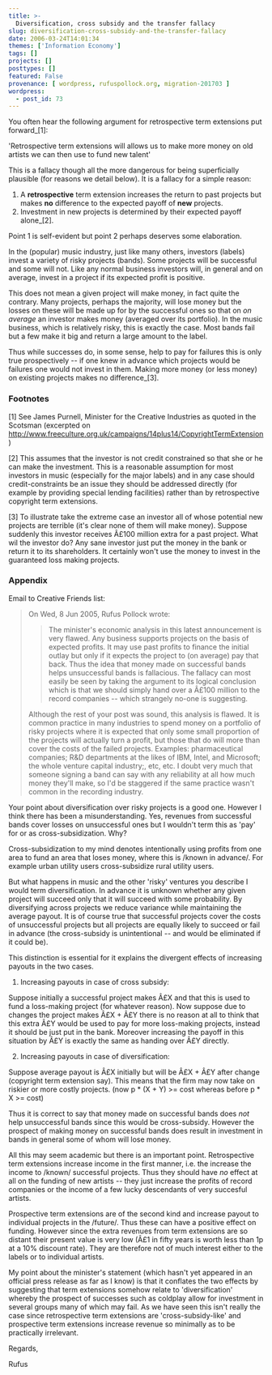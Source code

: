 ```yaml
---
title: >-
  Diversification, cross subsidy and the transfer fallacy
slug: diversification-cross-subsidy-and-the-transfer-fallacy
date: 2006-03-24T14:01:34
themes: ['Information Economy']
tags: []
projects: []
posttypes: []
featured: False
provenance: [ wordpress, rufuspollock.org, migration-201703 ]
wordpress:
  - post_id: 73
---
```


You often hear the following argument for retrospective term extensions put forward_[1]:

'Retrospective term extensions will allows us to make more money on old artists we can then use to fund new talent'

This is a fallacy though all the more dangerous for being superficially plausible (for reasons we detail below). It is a fallacy for a simple reason: 

  1. A **retrospective** term extension increases the return to past projects but makes **no** difference to the expected payoff of **new** projects.
  2. Investment in new projects is determined by their expected payoff alone_[2].

Point 1 is self-evident but point 2 perhaps deserves some elaboration.
  
In the (popular) music industry, just like many others, investors (labels) invest a variety of risky projects (bands). Some projects will be successful and some will not. Like any normal business investors will, in general and on average, invest in a project if its expected profit is positive.

This does not mean a given project will make money, in fact quite the contrary. Many projects, perhaps the majority, will lose money but the losses on these will be made up  for by the successful ones so that on *on average* an investor makes money (averaged over its portfolio). In the music business, which is relatively risky, this is exactly the case. Most bands fail but a few make it big and return a large amount to the label.

Thus while successes do, in some sense, help to pay for failures this is only true prospectively -- if one knew in advance which projects would be failures one would not invest in them. Making more money (or less money) on existing projects makes no difference_[3].

<h3>Footnotes</h3>

[1] See James Purnell, Minister for the Creative Industries as quoted in the Scotsman (excerpted on <a href="http://www.freeculture.org.uk/campaigns/14plus14/CopyrightTermExtension">
http://www.freeculture.org.uk/campaigns/14plus14/CopyrightTermExtension</a>)

[2] This assumes that the investor is not credit constrained so that she or he can make the investment. This is a reasonable assumption for most investors in music (especially for the major labels) and in any case should credit-constraints be an issue they should be addressed directly (for example by providing special lending facilities) rather than by retrospective copyright term extensions.

[3] To illustrate take the extreme case an investor all of whose potential new projects are terrible (it's clear none of them will make money). Suppose suddenly this investor receives Â£100 million extra for a past project. What wil the investor do? Any sane investor just put the money in the bank or return it to its shareholders. It certainly won't use the money to invest in the guaranteed loss making projects.

<h3>
  Appendix
</h3>

Email to Creative Friends list:

> On Wed, 8 Jun 2005, Rufus Pollock wrote:
>
>
>> The minister's economic analysis in this latest announcement is very
>> flawed. Any business supports projects on the basis of expected profits.
>> It may use past profits to finance the initial outlay but only if it
>> expects the project to (on average) pay that back. Thus the idea that
>> money made on successful bands helps unsuccessful bands is fallacious.
>> The fallacy can most easily be seen by taking the argument to its
>> logical conclusion which is that we should simply hand over a Â£100
>> million to the record companies -- which strangely no-one is suggesting.
>
>
>
> Although the rest of your post was sound, this analysis is flawed.  It is
> common practice in many industries to spend money on a portfolio of risky
> projects where it is expected that only some small proportion of the
> projects will actually turn a profit, but those that do will more than
> cover the costs of the failed projects.  Examples:  pharmaceutical
> companies; R&D departments at the likes of IBM, Intel, and Microsoft; the
> whole venture capital industry;, etc, etc.  I doubt very much that someone
> signing a band can say with any reliability at all how much money they'll
> make, so I'd be staggered if the same practice wasn't common in the
> recording industry.


Your point about diversification over risky projects is a good one. However I think there has been a misunderstanding. Yes, revenues from successful bands cover losses on unsuccessful ones but I wouldn't term this as 'pay' for or as cross-subsidization. Why?

Cross-subsidization to my mind denotes intentionally using profits from one area to fund an area that loses money, where this is /known in advance/. For example urban utility users cross-subsidize rural utility users.

But what happens in music and the other 'risky' ventures you describe I would term diversification. In advance it is unknown whether any given project will succeed only that it will succeed with some probability. By diversifying across projects we reduce variance while maintaining the average payout. It is of course true that successful projects cover the costs of unsuccessful projects but all projects are equally likely to succeed or fail in advance (the cross-subsidy is unintentional -- and would be eliminated if it could be).

This distinction is essential for it explains the divergent effects of increasing payouts in the two cases.

1. Increasing payouts in case of cross subsidy:

Suppose initially a successful project makes Â£X and that this is used to fund a loss-making project (for whatever reason). Now suppose due to changes the project makes Â£X + Â£Y there is no reason at all to think that this extra Â£Y would be used to pay for more loss-making projects, instead it should be just put in the bank. Moreover increasing the payoff in this situation by Â£Y is exactly the same as handing over Â£Y directly.

2. Increasing payouts in case of diversification:

Suppose average payout is Â£X initially but will be Â£X + Â£Y after change (copyright term extension say). This means that the firm may now take on riskier or more costly projects.
(now p * (X + Y) >= cost whereas before p * X >= cost)

Thus it is correct to say that money made on successful bands does *not* help unsuccessful bands since this would be cross-subsidy. However the prospect of making money on successful bands does result in investment in bands in general some of whom will lose money.

All this may seem academic but there is an important point. Retrospective term extensions increase income in the first manner, i.e. the increase the income to /known/ successful projects. Thus they should have *no* effect at all on the funding of new artists -- they just increase the profits of record companies or the income of a few lucky descendants of very succesful artists.

Prospective term extensions are of the second kind and increase payout to individual projects in the /future/. Thus these can have a positive effect on funding. However since the extra revenues from term extensions are so distant their present value is very low (Â£1 in fifty years is worth less than 1p  at a 10% discount rate). They are therefore not of much interest either to the labels or to individual artists.

My point about the minister's statement (which hasn't yet appeared in an official press release as far as I know) is that it conflates the two effects by suggesting that term extensions somehow relate to 'diversification' whereby the prospect of successes such as coldplay allow for investment in several groups many of which may fail. As we have seen this isn't really the case since retrospective term extensions are 'cross-subsidy-like' and prospective term extensions increase revenue so minimally as to be practically irrelevant.

Regards,

Rufus

